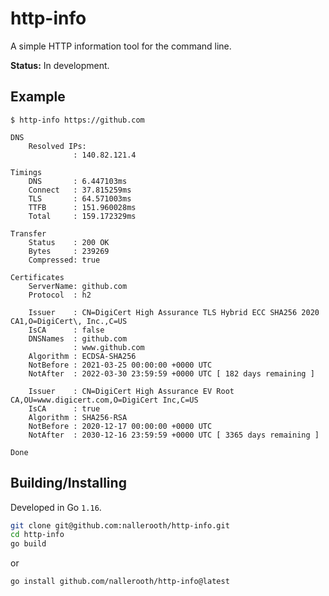 # http-info
A simple HTTP information tool for the command line.

**Status:** In development.

## Example
```
$ http-info https://github.com

DNS
	Resolved IPs:
	          : 140.82.121.4

Timings
	DNS       : 6.447103ms
	Connect   : 37.815259ms
	TLS       : 64.571003ms
	TTFB      : 151.960028ms
	Total     : 159.172329ms

Transfer
	Status    : 200 OK
	Bytes     : 239269
	Compressed: true

Certificates
	ServerName: github.com
	Protocol  : h2

	Issuer    : CN=DigiCert High Assurance TLS Hybrid ECC SHA256 2020 CA1,O=DigiCert\, Inc.,C=US
	IsCA      : false
	DNSNames  : github.com
	          : www.github.com
	Algorithm : ECDSA-SHA256
	NotBefore : 2021-03-25 00:00:00 +0000 UTC
	NotAfter  : 2022-03-30 23:59:59 +0000 UTC [ 182 days remaining ]

	Issuer    : CN=DigiCert High Assurance EV Root CA,OU=www.digicert.com,O=DigiCert Inc,C=US
	IsCA      : true
	Algorithm : SHA256-RSA
	NotBefore : 2020-12-17 00:00:00 +0000 UTC
	NotAfter  : 2030-12-16 23:59:59 +0000 UTC [ 3365 days remaining ]

Done
```

## Building/Installing
Developed in Go `1.16`.

```sh
git clone git@github.com:nallerooth/http-info.git
cd http-info
go build
```
or
```sh
go install github.com/nallerooth/http-info@latest
```
